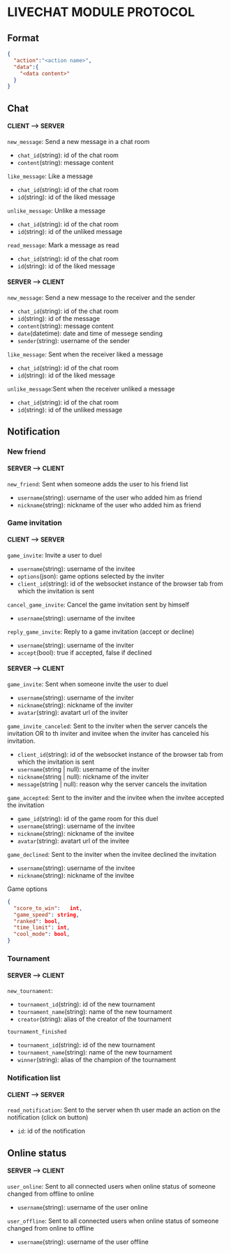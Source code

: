 # LIVECHAT MODULE PROTOCOL

## Format
```json
{
  "action":"<action name>",
  "data":{
    "<data content>"
  }
}
```

## Chat

#### CLIENT --> SERVER

`new_message`: Send a new message in a chat room
- `chat_id`(string): id of the chat room
- `content`(string): message content

`like_message`: Like a message
- `chat_id`(string): id of the chat room
- `id`(string): id of the liked message

`unlike_message`: Unlike a message
- `chat_id`(string): id of the chat room
- `id`(string): id of the unliked message

`read_message`: Mark a message as read
- `chat_id`(string): id of the chat room
- `id`(string): id of the liked message

#### SERVER --> CLIENT

`new_message`: Send a new message to the receiver and the sender
- `chat_id`(string): id of the chat room
- `id`(string): id of the message
- `content`(string): message content
- `date`(datetime): date and time of messege sending
- `sender`(string): username of the sender

`like_message`: Sent when the receiver liked a message
- `chat_id`(string): id of the chat room
- `id`(string): id of the liked message

`unlike_message`:Sent when the receiver unliked a message
- `chat_id`(string): id of the chat room
- `id`(string): id of the unliked message

## Notification

### New friend

#### SERVER --> CLIENT

`new_friend`: Sent when someone adds the user to his friend list
- `username`(string): username of the user who added him as friend
- `nickname`(string): nickname of the user who added him as friend 

### Game invitation

#### CLIENT --> SERVER

`game_invite`: Invite a user to duel
- `username`(string): username of the invitee
- `options`(json): game options selected by the inviter
- `client_id`(string): id of the websocket instance of the browser tab from which the invitation is sent

`cancel_game_invite`: Cancel the game invitation sent by himself
- `username`(string): username of the invitee

`reply_game_invite`: Reply to a game invitation (accept or decline)
- `username`(string): username of the inviter
- `accept`(bool): true if accepted, false if declined

#### SERVER --> CLIENT

`game_invite`: Sent when someone invite the user to duel
- `username`(string): username of the inviter 
- `nickname`(string): nickname of the inviter
- `avatar`(string): avatart url of the inviter

`game_invite_canceled`:
Sent to the inviter when the server cancels the invitation 
OR to th inviter and invitee when the inviter has canceled his invitation.
- `client_id`(string): id of the websocket instance of the browser tab from which the invitation is sent
- `username`(string | null): username of the inviter
- `nickname`(string | null): nickname of the inviter
- `message`(string | null): reason why the server cancels the invitation

`game_accepted`: Sent to the inviter and the invitee when the invitee accepted the invitation
- `game_id`(string): id of the game room for this duel
- `username`(string): username of the invitee 
- `nickname`(string): nickname of the invitee
- `avatar`(string): avatart url of the invitee

`game_declined`: Sent to the inviter when the invitee declined the invitation
- `username`(string): username of the invitee 
- `nickname`(string): nickname of the invitee

Game options
```json
{
  "score_to_win":	int,
  "game_speed": string,
  "ranked": bool,
  "time_limit": int,
  "cool_mode": bool,
}
```

### Tournament

#### SERVER --> CLIENT

`new_tournament`: 
- `tournament_id`(string): id of the new tournament
- `tournament_name`(string): name of the new tournament
- `creator`(string): alias of the creator of the tournament

`tournament_finished`
- `tournament_id`(string): id of the new tournament
- `tournament_name`(string): name of the new tournament
- `winner`(string): alias of the champion of the tournament

### Notification list

#### CLIENT --> SERVER

`read_notification`: Sent to the server when th user made an action on the notification (click on button)
- `id`: id of the notification

## Online status

#### SERVER --> CLIENT

`user_online`: Sent to all connected users when online status of someone changed from offline to online
- `username`(string): username of the user online

`user_offline`: Sent to all connected users when online status of someone changed from online to offline
- `username`(string): username of the user offline
